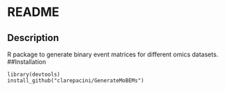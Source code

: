 # README

## Description
R package to generate binary event matrices for different omics datasets.
##Installation
```
library(devtools)
install_github("clarepacini/GenerateMoBEMs")
```
